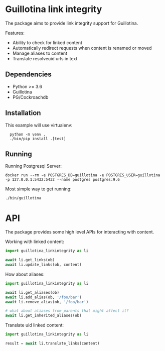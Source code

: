 # Guillotina link integrity

The package aims to provide link integrity support for Guillotina.

Features:
- Ability to check for linked content
- Automatically redirect requests when content is renamed or moved
- Manage aliases to content
- Translate resolveuid urls in text


## Dependencies

- Python >= 3.6
- Guillotina
- PG/Cockroachdb


## Installation

This example will use virtualenv:

```
  python -m venv .
  ./bin/pip install .[test]
```


## Running

Running Postgresql Server:

```
docker run --rm -e POSTGRES_DB=guillotina -e POSTGRES_USER=guillotina -p 127.0.0.1:5432:5432 --name postgres postgres:9.6
```


Most simple way to get running:

```
./bin/guillotina
```


# API

The package provides some high level APIs for interacting with content.

Working with linked content:

```python
import guillotina_linkintegrity as li

await li.get_links(ob)
await li.update_links(ob, content)
```

How about aliases:

```python
import guillotina_linkintegrity as li

await li.get_aliases(ob)
await li.add_alias(ob, '/foo/bar')
await li.remove_alias(ob, '/foo/bar')

# what about aliases from parents that might affect it?
await li.get_inherited_aliases(ob)
```

Translate uid linked content:

```python
import guillotina_linkintegrity as li

result = await li.translate_links(content)
```
